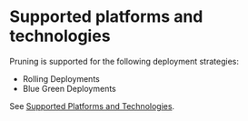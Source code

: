 # Supported platforms and technologies

Pruning is supported for the following deployment strategies:

* Rolling Deployments
* Blue Green Deployments

See [Supported Platforms and Technologies](../../../getting-started/supported-platforms-and-technologies.md).
